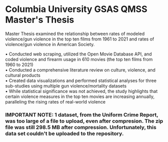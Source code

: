 # Columbia University GSAS QMSS Master's Thesis

Master Thesis examined the relationship between rates of modeled violence/gun violence in the top ten films from 1961 to 2021 and rates of violence/gun violence in American Society.

•	Conducted web scraping, utilized the Open Movie Database API, and coded violence and firearm usage in 610 movies (the top ten films from 1960 to 2021)  
•	Conducted a comprehensive literature review on culture, violence, and cultural products  
•	Created data visualizations and performed statistical analyses for three sub-studies using multiple gun violence/mortality datasets  
•	While statistical significance was not achieved, the study highlights that certain violence measures in the top ten movies are increasing annually, paralleling the rising rates of real-world violence  

### IMPORTANT NOTE: 1 dataset, from the Uniform Crime Report, was too large of a file to upload, even after compresion. The zip file was still 298.5 MB after compression. Unfortunately, this data set couldn't be uploaded to the repository.

